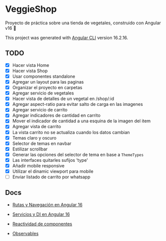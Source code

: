 # VeggieShop

Proyecto de práctica sobre una tienda de vegetales, construido con Angular v16 🚀

This project was generated with [Angular CLI](https://github.com/angular/angular-cli) version 16.2.16.

## TODO

- [x] Hacer vista Home
- [x] Hacer vista Shop
- [x] Usar componentes standalone
- [x] Agregar un layout para las paginas
- [x] Organizar el proyecto en carpetas
- [x] Agregar servicio de vegetales
- [x] Hacer vista de detalles de un vegetal en /shop/:id
- [x] Agregar aspect-ratio para evitar salto de carga en las imagenes
- [x] Agregar servicio de carrito
- [x] Agregar indicadores de cantidad en carrito
- [x] Mover el indicador de cantidad a una esquina de la imagen del item
- [x] Agregar vista de carrito
- [x] La vista carrito no se actualiza cuando los datos cambian
- [x] Temas claro y oscuro
- [x] Selector de temas en navbar
- [x] Estilizar scrollbar
- [x] Generar las opciones del selector de tema en base a `ThemeTypes`
- [x] Las interfaces quitarles sufijos 'type'
- [x] Añadir mobile responsive
- [x] Utilizar el dinamic viewport para mobile
- [ ] Enviar listado de carrito por whatsapp

## Docs

- [Rutas y Navegación en Angular 16](./docs/Rutas%20y%20Navegacion.md)

- [Servicios y DI en Angular 16](./docs/Servicios%20y%20DI.md)

- [Reactividad de componentes](./docs/Reactividad%20de%20componentes.md)

- [Observables](./docs/Observables.md)
